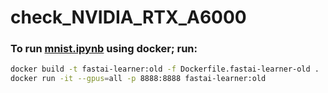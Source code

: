 # check_NVIDIA_RTX_A6000

### To run [mnist.ipynb](https://walkwithfastai.com/MNIST) using docker; run: 

```bash
docker build -t fastai-learner:old -f Dockerfile.fastai-learner-old .
docker run -it --gpus=all -p 8888:8888 fastai-learner:old
```
